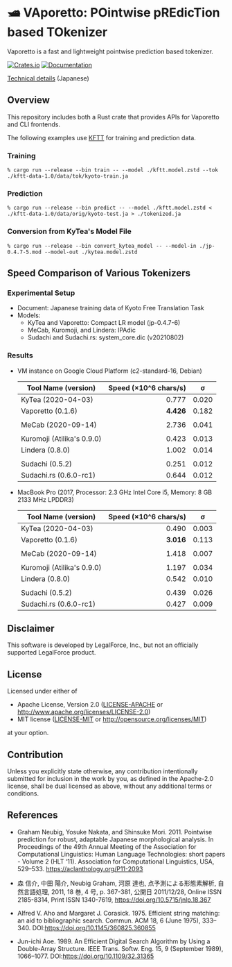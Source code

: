 # 🛥 VAporetto: POintwise pREdicTion based TOkenizer

Vaporetto is a fast and lightweight pointwise prediction based tokenizer.

[![Crates.io](https://img.shields.io/crates/v/vaporetto)](https://crates.io/crates/vaporetto)
[![Documentation](https://docs.rs/vaporetto/badge.svg)](https://docs.rs/vaporetto)

[Technical details](https://tech.legalforce.co.jp/entry/2021/09/28/180844) (Japanese)

## Overview

This repository includes both a Rust crate that provides APIs for Vaporetto and CLI frontends.

The following examples use [KFTT](http://www.phontron.com/kftt/) for training and prediction data.

### Training

```
% cargo run --release --bin train -- --model ./kftt.model.zstd --tok ./kftt-data-1.0/data/tok/kyoto-train.ja
```

### Prediction

```
% cargo run --release --bin predict -- --model ./kftt.model.zstd < ./kftt-data-1.0/data/orig/kyoto-test.ja > ./tokenized.ja
```

### Conversion from KyTea's Model File

```
% cargo run --release --bin convert_kytea_model -- --model-in ./jp-0.4.7-5.mod --model-out ./kytea.model.zstd
```

## Speed Comparison of Various Tokenizers

### Experimental Setup

* Document: Japanese training data of Kyoto Free Translation Task
* Models:
  * KyTea and Vaporetto: Compact LR model (jp-0.4.7-6)
  * MeCab, Kuromoji, and Lindera: IPAdic
  * Sudachi and Sudachi.rs: system_core.dic (v20210802)

### Results

* VM instance on Google Cloud Platform (c2-standard-16, Debian)

  | Tool Name (version)        | Speed (×10^6 chars/s) | σ     |
  | -------------------------- | ---------------------:|-------|
  | KyTea (2020-04-03)         |                 0.777 | 0.020 |
  | Vaporetto (0.1.6)          |             **4.426** | 0.182 |
  |                            |                       |       |
  | MeCab (2020-09-14)         |                 2.736 | 0.041 |
  |                            |                       |       |
  | Kuromoji (Atilika's 0.9.0) |                 0.423 | 0.013 |
  | Lindera (0.8.0)            |                 1.002 | 0.014 |
  |                            |                       |       |
  | Sudachi (0.5.2)            |                 0.251 | 0.012 |
  | Sudachi.rs (0.6.0-rc1)     |                 0.644 | 0.012 |

* MacBook Pro (2017, Processor: 2.3 GHz Intel Core i5, Memory: 8 GB 2133 MHz LPDDR3)

  | Tool Name (version)        | Speed (×10^6 chars/s) | σ     |
  | -------------------------- | ---------------------:|-------|
  | KyTea (2020-04-03)         |                 0.490 | 0.003 |
  | Vaporetto (0.1.6)          |             **3.016** | 0.113 |
  |                            |                       |       |
  | MeCab (2020-09-14)         |                 1.418 | 0.007 |
  |                            |                       |       |
  | Kuromoji (Atilika's 0.9.0) |                 1.197 | 0.034 |
  | Lindera (0.8.0)            |                 0.542 | 0.010 |
  |                            |                       |       |
  | Sudachi (0.5.2)            |                 0.439 | 0.026 |
  | Sudachi.rs (0.6.0-rc1)     |                 0.427 | 0.009 |

## Disclaimer

This software is developed by LegalForce, Inc.,
but not an officially supported LegalForce product.

## License

Licensed under either of

 * Apache License, Version 2.0
   ([LICENSE-APACHE](LICENSE-APACHE) or http://www.apache.org/licenses/LICENSE-2.0)
 * MIT license
   ([LICENSE-MIT](LICENSE-MIT) or http://opensource.org/licenses/MIT)

at your option.

## Contribution

Unless you explicitly state otherwise, any contribution intentionally submitted
for inclusion in the work by you, as defined in the Apache-2.0 license, shall be
dual licensed as above, without any additional terms or conditions.

## References

* Graham Neubig, Yosuke Nakata, and Shinsuke Mori. 2011. Pointwise prediction for
  robust, adaptable Japanese morphological analysis. In Proceedings of the 49th
  Annual Meeting of the Association for Computational Linguistics: Human Language
  Technologies: short papers - Volume 2 (HLT ‘11). Association for Computational
  Linguistics, USA, 529–533. https://aclanthology.org/P11-2093

* 森 信介, 中田 陽介, Neubig Graham, 河原 達也, 点予測による形態素解析, 自然言語処理, 2011, 18 巻,
  4 号, p. 367-381, 公開日 2011/12/28, Online ISSN 2185-8314, Print ISSN 1340-7619,
  https://doi.org/10.5715/jnlp.18.367

* Alfred V. Aho and Margaret J. Corasick. 1975. Efficient string matching: an aid to
  bibliographic search. Commun. ACM 18, 6 (June 1975), 333–340.
  DOI:https://doi.org/10.1145/360825.360855

* Jun-ichi Aoe. 1989. An Efficient Digital Search Algorithm by Using a Double-Array
  Structure. IEEE Trans. Softw. Eng. 15, 9 (September 1989), 1066–1077.
  DOI:https://doi.org/10.1109/32.31365
